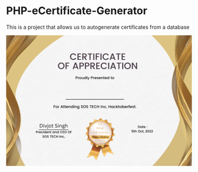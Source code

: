 # PHP-eCertificate-Generator

This is a project that allows us to autogenerate certificates from a database

![certificate](https://raw.githubusercontent.com/praveenscience/PHP-eCertificate-Generator/master/empty.png)
